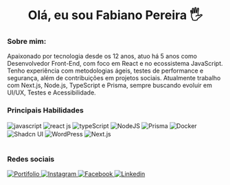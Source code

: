 <h1 align="center">Olá, eu sou Fabiano Pereira 🖐️</h1>
<h3>Sobre mim:</h3>
<p>Apaixonado por tecnologia desde os 12 anos, atuo há 5 anos como Desenvolvedor Front-End, com foco em React e no ecossistema JavaScript. Tenho experiência com metodologias ágeis, testes de performance e segurança, além de contribuições em projetos sociais. Atualmente trabalho com Next.js, Node.js, TypeScript e Prisma, sempre buscando evoluir em UI/UX, Testes e Acessibilidade.</p>

<h3>Principais Habilidades</h3>
<div>
  <img align="center" alt="javascript" src="https://img.shields.io/badge/JavaScript-323330?style=for-the-badge&logo=javascript&logoColor=F7DF1E">
  <img align="center" alt="react js" src="https://img.shields.io/badge/React-20232A?style=for-the-badge&logo=react&logoColor=61DAFB">
  <img align="center" alt="typeScript" src="https://img.shields.io/badge/TypeScript-007ACC?style=for-the-badge&logo=typescript&logoColor=white">
  <img align="center" alt="NodeJS" src="https://img.shields.io/badge/Node.js-339933?style=for-the-badge&logo=node.js&logoColor=white">
  <img align="center" alt="Prisma" src="https://img.shields.io/badge/Prisma-2D3748?style=for-the-badge&logo=prisma&logoColor=white">
  <img align="center" alt="Docker" src="https://img.shields.io/badge/Docker-2496ED?style=for-the-badge&logo=docker&logoColor=white">
  <img align="center" alt="Shadcn UI" src="https://img.shields.io/badge/Shadcn-000000?style=for-the-badge&logo=shadcnui&logoColor=white">
  <img align="center" alt="WordPress" src="https://img.shields.io/badge/WordPress-21759B?style=for-the-badge&logo=wordpress&logoColor=white">
<img align="center" alt="Next.js" src="https://img.shields.io/badge/Next.js-000000?style=for-the-badge&logo=nextdotjs&logoColor=white">
</div>
<br/>
<h3>Redes sociais</h3>
<a href="https://www.fabianopereiradev.com.br/" target="_blank"> <img alt="Portifolio" src="https://img.shields.io/badge/Blogger-FF5722?style=for-the-badge&logo=blogger&logoColor=white"/> </a>
<a href="https://www.instagram.com/fabiano.pereira03/" target="_blank"> <img alt="Instagram" src="https://img.shields.io/badge/Instagram-E4405F?style=for-the-badge&logo=instagram&logoColor=white"/> </a>
<a href="https://www.facebook.com/fabianopereirafc.dev" target="_blank"> <img alt="Facebook" src="https://img.shields.io/badge/Facebook-1877F2?style=for-the-badge&logo=facebook&logoColor=white"/> </a>
<a href="www.linkedin.com/in/fabianopereira-dev" target="_blank"> <img alt="Linkedin" src="https://img.shields.io/badge/LinkedIn-0077B5?style=for-the-badge&logo=linkedin&logoColor=white"/> </a>
